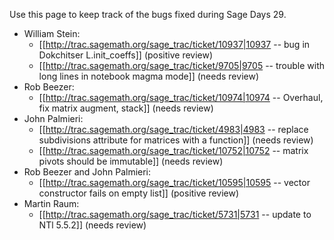 Use this page to keep track of the bugs fixed during Sage Days 29.

  * William Stein: 
     * [[http://trac.sagemath.org/sage_trac/ticket/10937|10937 -- bug in Dokchitser L.init_coeffs]]  (positive review)
     * [[http://trac.sagemath.org/sage_trac/ticket/9705|9705 -- trouble with long lines in notebook magma mode]] (needs review)
  * Rob Beezer: 
     * [[http://trac.sagemath.org/sage_trac/ticket/10974|10974 -- Overhaul, fix matrix augment, stack]]  (needs review)
  * John Palmieri:
     * [[http://trac.sagemath.org/sage_trac/ticket/4983|4983 -- replace subdivisions attribute for matrices with a function]] (needs review)
     * [[http://trac.sagemath.org/sage_trac/ticket/10752|10752 -- matrix pivots should be immutable]] (needs review)
  * Rob Beezer and John Palmieri:
     * [[http://trac.sagemath.org/sage_trac/ticket/10595|10595 -- vector constructor fails on empty list]] (positive review)
  * Martin Raum:
     * [[http://trac.sagemath.org/sage_trac/ticket/5731|5731 -- update to NTl 5.5.2]] (needs review)

